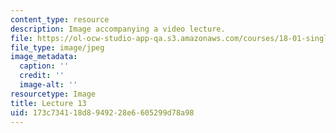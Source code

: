 ```yaml
---
content_type: resource
description: Image accompanying a video lecture.
file: https://ol-ocw-studio-app-qa.s3.amazonaws.com/courses/18-01-single-variable-calculus-fall-2006/173c734118d8949228e6605299d78a98_lec13.jpg
file_type: image/jpeg
image_metadata:
  caption: ''
  credit: ''
  image-alt: ''
resourcetype: Image
title: Lecture 13
uid: 173c7341-18d8-9492-28e6-605299d78a98
---
```

